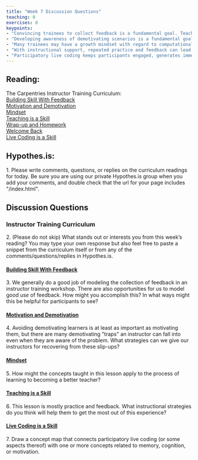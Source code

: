 ```yaml
--- 
title: "Week 7 Discussion Questions"    
teaching: 0 
exercises: 0  
keypoints:  
- "Convincing trainees to collect feedback is a fundamental goal. Teaching them to use it is the next step."
- "Developing awareness of demotivating scenarios is a fundamental goal. Teaching trainees to cope with them is the next step."
- "Many trainees may have a growth mindset with regard to computational skills and a fixed mindset with regard to teaching skills."
- "With instructional support, repeated practice and feedback can lead trainees to examine the component skills of teaching."
- "Participatory live coding keeps participants engaged, generates immediate feedback, and creates opportunities to model a healthy response to error. These features explicitly support learning and motivation."
---
```


## Reading:
The Carpentries Instructor Training Curriculum:  
[Building Skill With Feedback](https://carpentries.github.io/instructor-training/06-feedback/index.html)  
[Motivation and Demotivation](https://carpentries.github.io/instructor-training/08-motivation/index.html)  
[Mindset](https://carpentries.github.io/instructor-training/09-mindset/index.html)  
[Teaching is a Skill](https://carpentries.github.io/instructor-training/11-practice-teaching/index.html)  
[Wrap-up and Homework](https://carpentries.github.io/instructor-training/12-homework/index.html)  
[Welcome Back](http://carpentries.github.io/instructor-training/13-second-welcome/index.html)   
[Live Coding is a Skill](https://carpentries.github.io/instructor-training/14-live/index.html) 


## Hypothes.is: 
1\. Please write comments, questions, or replies on the curriculum readings for today. Be sure you are using our private Hypothes.is group when you add your comments, and double check that the url for your page includes "/index.html".

## Discussion Questions

### Instructor Training Curriculum
2\. (Please do not skip) What stands out or interests you from this week’s reading? You may type your own response but also feel free to paste a snippet from the curriculum itself or from any of the comments/questions/replies in Hypothes.is.

#### [Building Skill With Feedback](https://carpentries.github.io/instructor-training/06-feedback/index.html)
3\. We generally do a good job of modeling the collection of feedback in an instructor training workshop. There are also opportunities for us to model good *use* of feedback. How might you accomplish this? In what ways might this be helpful for participants to see?

#### [Motivation and Demotivation](https://carpentries.github.io/instructor-training/08-motivation/index.html)
4\. Avoiding demotivating learners is at least as important as motivating them, but there are many demotivating "traps" an 
instructor can fall into even when they are aware of the problem. What strategies can we give our instructors for recovering 
from these slip-ups?

#### [Mindset](https://carpentries.github.io/instructor-training/09-mindset/index.html)
5\. How might the concepts taught in this lesson apply to the process of learning to becoming a better teacher?

#### [Teaching is a Skill](https://carpentries.github.io/instructor-training/11-practice-teaching/index.html)
6\. This lesson is mostly practice and feedback. What instructional strategies do you think will help them to get the most out of this experience?

#### [Live Coding is a Skill](https://carpentries.github.io/instructor-training/15-live/index.html)
7\. Draw a concept map that connects participatory live coding (or some aspects thereof) with one or more concepts related to memory, cognition, or motivation. 

